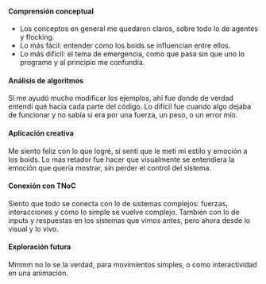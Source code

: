 #### Comprensión conceptual
- Los conceptos en general me quedaron claros, sobre todo lo de agentes y flocking.
- Lo más fácil: entender cómo los boids se influencian entre ellos.
- Lo más difícil: el tema de emergencia, como que pasa sin que uno lo programe y al principio me confundía.

#### Análisis de algoritmos

Sí me ayudó mucho modificar los ejemplos, ahí fue donde de verdad entendí qué hacía cada parte del código.
Lo difícil fue cuando algo dejaba de funcionar y no sabía si era por una fuerza, un peso, o un error mío.

#### Aplicación creativa

Me siento feliz con lo que logré, sí sentí que le metí mi estilo y emoción a los boids.
Lo más retador fue hacer que visualmente se entendiera la emoción que quería mostrar, sin perder el control del sistema.

#### Conexión con TNoC

Siento que todo se conecta con lo de sistemas complejos: fuerzas, interacciones y cómo lo simple se vuelve complejo.
También con lo de inputs y respuestas en los sistemas que vimos antes, pero ahora desde lo visual y lo vivo.

#### Exploración futura

Mmmm no lo se la verdad, para movimientos simples, o como interactividad en una animación. 
